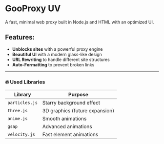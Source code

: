 # GooProxy UV  
A fast, minimal web proxy built in Node.js and HTML with an optimized UI.

## Features:
- **Unblocks sites** with a powerful proxy engine
- **Beautiful UI** with a modern glass-like design
- **URL Rewriting** to handle different site structures
- **Auto-Formatting** to prevent broken links

---

### 🔥 **Used Libraries**
| Library | Purpose |
|---------|---------|
| `particles.js` | Starry background effect |
| `three.js` | 3D graphics (future expansion) |
| `anime.js` | Smooth animations |
| `gsap` | Advanced animations |
| `velocity.js` | Fast element animations |
